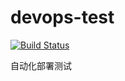 # devops-test

[![Build Status](https://travis-ci.org/defke/devops-test.svg?branch=master)](https://travis-ci.org/defke/devops-test)

自动化部署测试
